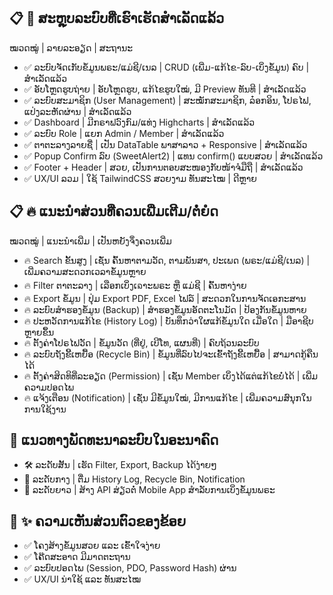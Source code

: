 ## 📋 🎯 ສະຫຼຸບລະບົບທີ່ເຮົາເຮັດສຳເລັດແລ້ວ
ໝວດໝູ່ | ລາຍລະອຽດ | ສະຖານະ
- ✅ ລະບົບຈັດເກັບຂໍ້ມູນພຣະ/ແມ່ຊີ/ເນລ | CRUD (ເພີ່ມ-ແກ້ໄຂ-ລົບ-ເບິ່ງຂໍ້ມູນ) ຄົບ | ສຳເລັດແລ້ວ
- ✅ ອັບໂຫຼດຮູບຖ່າຍ | ອັບໂຫຼດຮູບ, ແກ້ໄຂຮູບໃໝ່, ມີ Preview ທັນທີ | ສຳເລັດແລ້ວ
- ✅ ລະບົບສະມາຊິກ (User Management) | ສະໝັກສະມາຊິກ, ລ໋ອກອິນ, ໂປຣໄຟ, ແປ່ງລະຫັດຜ່ານ | ສຳເລັດແລ້ວ
- ✅ Dashboard | ມີກຣາຟວົງກົມ/ແທ່ງ Highcharts | ສຳເລັດແລ້ວ
- ✅ ລະບົບ Role | ແຍກ Admin / Member | ສຳເລັດແລ້ວ
- ✅ ຕາຕະລາງລາຍຊື່ | ເປັນ DataTable ພາສາລາວ + Responsive | ສຳເລັດແລ້ວ
- ✅ Popup Confirm ລົບ (SweetAlert2) | ແທນ confirm() ແບບສວຍ | ສຳເລັດແລ້ວ
- ✅ Footer + Header | ສວຍ, ເປັນການຕອບສະໜອງກັບໜ້າຈໍມືຖື | ສຳເລັດແລ້ວ
- ✅ UX/UI ລວມ | ໃຊ້ TailwindCSS ສວຍງາມ ທັນສະໄໝ | ດີຫຼາຍ

## 📋 🔥 ແນະນຳສ່ວນທີ່ຄວນເພີ່ມເຕີມ/ຕໍ່ຍໍດ
ໝວດໝູ່ | ແນະນຳເພີ່ມ | ເປັນຫຍັງຈຶ່ງຄວນເພີ່ມ
- 🔥 Search ຂັ້ນສູງ | ເຊັ່ນ ຄົ້ນຫາຕາມວັດ, ຕາມພັນສາ, ປະເພດ (ພຣະ/ແມ່ຊີ/ເນລ) | ເພີ່ມຄວາມສະດວກເວລາຂໍ້ມູນຫຼາຍ
- 🔥 Filter ຕາຕະລາງ | ເລືອກເບິ່ງເຉາະພຣະ ຫຼື ແມ່ຊີ | ຄົ້ນຫາງ່າຍ
- 🔥 Export ຂໍ້ມູນ | ປຸ່ມ Export PDF, Excel ໄຟລ໌ | ສະດວກໃນການຈັດເອກະສານ
- 🔥 ລະບົບສຳຮອງຂໍ້ມູນ (Backup) | ສຳຮອງຂໍ້ມູນອັດຕະໂນມັດ | ປ້ອງກັນຂໍ້ມູນຫາຍ
- 🔥 ປະຫວັດການແກ້ໄຂ (History Log) | ບັນທຶກວ່າໃຜແກ້ຂໍ້ມູນໃດ ເມື່ອໃດ | ມືອາຊີບຫຼາຍຂຶ້ນ
- 🔥 ຕັ້ງຄ່າໂປຣໄຟວັດ | ຂໍ້ມູນວັດ (ທີ່ຢູ່, ເບີໂທ, ແຜນທີ່) | ຄົບຖ້ວນລະບົບ
- 🔥 ລະບົບຖັງຂີ້ເຫຍື້ອ (Recycle Bin) | ຂໍ້ມູນທີ່ລົບໄປຈະເຂົ້າຖັງຂີ້ເຫຍື້ອ | ສາມາດກູ້ຄືນໄດ້
- 🔥 ຕັ້ງຄ່າສິດທິທີ່ລະອຽດ (Permission) | ເຊັ່ນ Member ເບິ່ງໄດ້ແຕ່ແກ້ໄຂບໍ່ໄດ້ | ເພີ່ມຄວາມປອດໄພ
- 🔥 ແຈ້ງເຕືອນ (Notification) | ເຊັ່ນ ມີຂໍ້ມູນໃໝ່, ມີການແກ້ໄຂ | ເພີ່ມຄວາມສົນຸກໃນການໃຊ້ງານ

## 🎯 ແນວທາງພັດທະນາລະບົບໃນອະນາຄົດ
- 🛠️ ລະດັບສັ້ນ | ເຮັດ Filter, Export, Backup ໄດ້ງ່າຍໆ
- 🚀 ລະດັບກາງ | ຕື່ມ History Log, Recycle Bin, Notification
- 🌟 ລະດັບຍາວ | ສ້າງ API ສ່ຽວຕໍ່ Mobile App ສຳລັບການເບິ່ງຂໍ້ມູນພຣະ


## 📢 ✨ ຄວາມເຫັນສ່ວນຕົວຂອງຂ້ອຍ
- ✅ ໂຄງສ້າງຂໍ້ມູນສວຍ ແລະ ເຂົ້າໃຈງ່າຍ
- ✅ ໂຄ໊ດສະອາດ ມີມາດຕະຖານ
- ✅ ລະບົບປອດໄພ (Session, PDO, Password Hash) ຜ່ານ
- ✅ UX/UI ນ່າໃຊ້ ແລະ ທັນສະໄໝ
